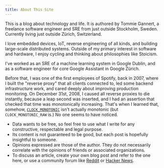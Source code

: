 ```yaml
---
title: About This Site
---
```


This is a blog about technology and life. It is authored by Tommie
Gannert, a freelance software engineer and SRE from just outside
Stockholm, Sweden. Currently living just outside Zürich, Switzerland.

I love embedded devices, IoT, reverse engineering of all kinds, and
building large-scale distributed systems. Outside of my primary
interest in software and hardware, I enjoy cycling and thinking about
philosophies like Stoicism.

I've worked as an SRE of a machine learning system in Google Dublin,
and as a software engineer for core Google Assistant in Google
Zürich.

Before that, I was one of the first employees of Spotify, back in
2007, where I built the "reverse proxy" that all clients connected to,
led some backend infrastructure work, and cared deeply about improving
production monitoring. On December 31st, 2008, I caused all reverse
proxies to die instantly, because a leap second was inserted, and I
had an assertion that checked that time was monotonically
increasing. That's when I learned that, somehow,
[`CLOCK_MONOTONIC`](https://man7.org/linux/man-pages/man2/clock_getres.2.html)
isn't actually monotonic (but `CLOCK_MONOTONIC_RAW` is.) No one seems
to have noticed.

* Data wants to be free, so feel free to use what I write for any
  constructive, respectable and legal purpose.
* Its content is not guaranteed to be good, but each post is hopefully
  insightful to someone.
* Opinions expressed are those of the author. They do not necessarily
  correlate with the opinions of friends or associated organizations.
* To discuss an article, create your own blog post and refer to the
  one here, or use a community forum like
  [Reddit](https://www.reddit.com/) or
  [Hacker News](https://news.ycombinator.com/).

